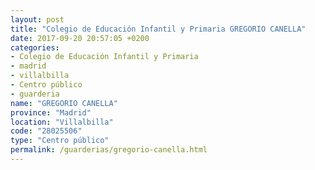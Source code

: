 ```yaml
---
layout: post
title: "Colegio de Educación Infantil y Primaria GREGORIO CANELLA"
date: 2017-09-20 20:57:05 +0200
categories:
- Colegio de Educación Infantil y Primaria
- madrid
- villalbilla
- Centro público
- guarderia
name: "GREGORIO CANELLA"
province: "Madrid"
location: "Villalbilla"
code: "28025506"
type: "Centro público"
permalink: /guarderias/gregorio-canella.html
---
```

